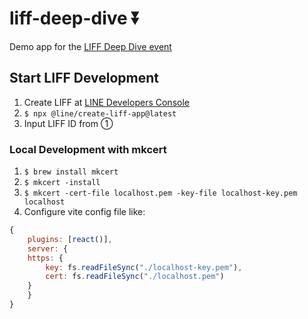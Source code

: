 # liff-deep-dive ⏬
Demo app for the [LIFF Deep Dive event](https://linedevelopercommunity.connpass.com/event/242678/)

## Start LIFF Development

1. Create LIFF at [LINE Developers Console](https://developers.line.biz/)
2. `$ npx @line/create-liff-app@latest`
3. Input LIFF ID from ①

### Local Development with mkcert

1. `$ brew install mkcert`
2. `$ mkcert -install`
3. `$ mkcert -cert-file localhost.pem -key-file localhost-key.pem localhost`
4. Configure vite config file like:
```js
{
    plugins: [react()],
    server: {
    https: {
        key: fs.readFileSync("./localhost-key.pem"),
        cert: fs.readFileSync("./localhost.pem")
    }
    }
}
```

